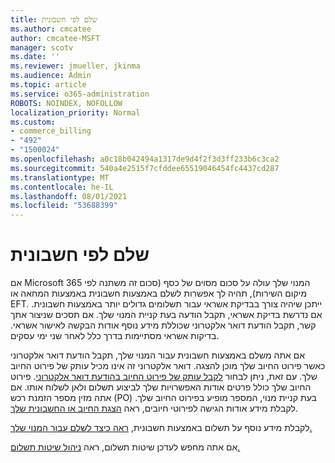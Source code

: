 ```yaml
---
title: שלם לפי חשבונית
ms.author: cmcatee
author: cmcatee-MSFT
manager: scotv
ms.date: ''
ms.reviewer: jmueller, jkinma
ms.audience: Admin
ms.topic: article
ms.service: o365-administration
ROBOTS: NOINDEX, NOFOLLOW
localization_priority: Normal
ms.custom:
- commerce_billing
- "492"
- "1500024"
ms.openlocfilehash: a0c18b042494a1317de9d4f2f3d3ff233b6c3ca2
ms.sourcegitcommit: 540a4e2515f7cfddee65519046454fc4437cd287
ms.translationtype: MT
ms.contentlocale: he-IL
ms.lasthandoff: 08/01/2021
ms.locfileid: "53688399"
---
```

# <a name="pay-by-invoice"></a>שלם לפי חשבונית

אם Microsoft 365 המנוי שלך עולה על סכום מסוים של כסף (סכום זה משתנה לפי מיקום השירות), תהיה לך אפשרות לשלם באמצעות חשבונית באמצעות המחאה או EFT. ייתכן שיהיה צורך בבדיקת אשראי עבור תשלומים גדולים יותר באמצעות חשבונית. אם נדרשת בדיקת אשראי, תקבל הודעה בעת קניית המנוי שלך. אם תסכים שניצור אתך קשר, תקבל הודעת דואר אלקטרוני שכוללת מידע נוסף אודות הבקשה לאישור אשראי. בדיקות אשראי מסתיימות בדרך כלל לאחר שני ימי עסקים.

אם אתה משלם באמצעות חשבונית עבור המנוי שלך, תקבל הודעת דואר אלקטרוני כאשר פירוט החיוב שלך מוכן להצגה. דואר אלקטרוני זה אינו מכיל עותק של פירוט החיוב שלך. עם זאת, ניתן לבחור [לקבל עותק של פירוט החיוב בהודעת דואר אלקטרוני](/microsoft-365/commerce/billing-and-payments/view-your-bill-or-invoice.md#receive-a-copy-of-your-billing-statement-in-email). פירוט החיוב שלך כולל פרטים אודות האפשרויות שלך לביצוע תשלום ולאן לשלוח אותו. אם אתה מזין מספר הזמנת רכש (PO) בעת קניית מנוי, המספר מופיע בפירוט החיוב שלך. לקבלת מידע אודות הגישה לפירוטי חיובים, ראה [הצגת החיוב או החשבונית שלך](/microsoft-365/commerce/billing-and-payments/view-your-bill-or-invoice).

לקבלת מידע נוסף על תשלום באמצעות חשבונית, [ראה כיצד לשלם עבור המנוי שלך.](/microsoft-365/commerce/billing-and-payments/pay-for-your-subscription)

אם אתה מחפש לעדכן שיטות תשלום, ראה [ניהול שיטות תשלום.](/microsoft-365/commerce/billing-and-payments/manage-payment-methods)